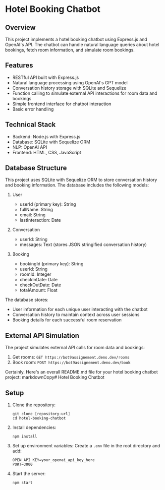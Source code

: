 # Hotel Booking Chatbot

## Overview

This project implements a hotel booking chatbot using Express.js and OpenAI's API. The chatbot can handle natural language queries about hotel bookings, fetch room information, and simulate room bookings.

## Features

- RESTful API built with Express.js
- Natural language processing using OpenAI's GPT model
- Conversation history storage with SQLite and Sequelize
- Function calling to simulate external API interactions for room data and bookings
- Simple frontend interface for chatbot interaction
- Basic error handling

## Technical Stack

- Backend: Node.js with Express.js
- Database: SQLite with Sequelize ORM
- NLP: OpenAI API
- Frontend: HTML, CSS, JavaScript

## Database Structure

This project uses SQLite with Sequelize ORM to store conversation history and booking information. The database includes the following models:

1. User
   - userId (primary key): String
   - fullName: String
   - email: String
   - lastInteraction: Date

2. Conversation
   - userId: String
   - messages: Text (stores JSON stringified conversation history)

3. Booking
   - bookingId (primary key): String
   - userId: String
   - roomId: Integer
   - checkInDate: Date
   - checkOutDate: Date
   - totalAmount: Float

The database stores:
- User information for each unique user interacting with the chatbot
- Conversation history to maintain context across user sessions
- Booking details for each successful room reservation


## External API Simulation

The project simulates external API calls for room data and bookings:

1. Get rooms: `GET https://bot9assignement.deno.dev/rooms`
2. Book room: `POST https://bot9assignement.deno.dev/book`


Certainly. Here's an overall README.md file for your hotel booking chatbot project:
markdownCopy# Hotel Booking Chatbot

## Setup

1. Clone the repository:
    ```
    git clone [repository-url]
    cd hotel-booking-chatbot
    ```
    
2. Install dependencies:
    ```
    npm install
    ```
    
3. Set up environment variables:
    Create a `.env` file in the root directory and add:
    ```
    OPEN_API_KEY=your_openai_api_key_here
    PORT=3000
    ```
    
4. Start the server:
    ```
    npm start
    ```
